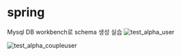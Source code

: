 # spring
Mysql DB workbench로 schema 생성 실습
![test_alpha_user](https://user-images.githubusercontent.com/59429841/131651607-78d1341f-93f4-40bd-8bb0-8e5105789d8a.png)

![test_alpha_coupleuser](https://user-images.githubusercontent.com/59429841/131655261-574c3575-f54c-474f-a89c-0649afa3916f.png)

